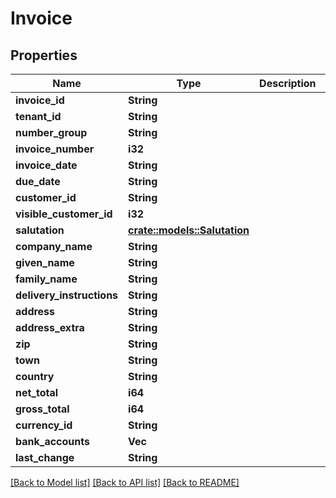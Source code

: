 # Invoice

## Properties

Name | Type | Description | Notes
------------ | ------------- | ------------- | -------------
**invoice_id** | **String** |  | 
**tenant_id** | **String** |  | 
**number_group** | **String** |  | 
**invoice_number** | **i32** |  | 
**invoice_date** | **String** |  | 
**due_date** | **String** |  | 
**customer_id** | **String** |  | 
**visible_customer_id** | **i32** |  | 
**salutation** | [**crate::models::Salutation**](Salutation.md) |  | 
**company_name** | **String** |  | 
**given_name** | **String** |  | 
**family_name** | **String** |  | 
**delivery_instructions** | **String** |  | 
**address** | **String** |  | 
**address_extra** | **String** |  | 
**zip** | **String** |  | 
**town** | **String** |  | 
**country** | **String** |  | 
**net_total** | **i64** |  | 
**gross_total** | **i64** |  | 
**currency_id** | **String** |  | 
**bank_accounts** | **Vec<String>** |  | 
**last_change** | **String** |  | 

[[Back to Model list]](../README.md#documentation-for-models) [[Back to API list]](../README.md#documentation-for-api-endpoints) [[Back to README]](../README.md)


